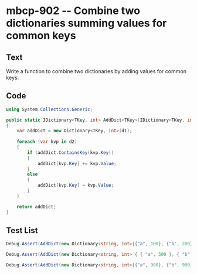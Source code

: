 # mbcp-902 -- Combine two dictionaries summing values for common keys

## Text

Write a function to combine two dictionaries by adding values for common keys.

## Code

```csharp
using System.Collections.Generic;

public static IDictionary<TKey, int> AddDict<TKey>(IDictionary<TKey, int> d1, IDictionary<TKey, int> d2)
{
    var addDict = new Dictionary<TKey, int>(d1);
    
    foreach (var kvp in d2)
    {
        if (addDict.ContainsKey(kvp.Key))
        {
            addDict[kvp.Key] += kvp.Value;
        }
        else
        {
            addDict[kvp.Key] = kvp.Value;
        }
    }

    return addDict;
}
```

## Test List

```csharp
Debug.Assert(AddDict(new Dictionary<string, int>{{"a", 100}, {"b", 200}, {"c", 300}}, new Dictionary<string, int>{{"a", 300}, {"b", 200}, {"d", 400}}).SequenceEqual(new Dictionary<string, int>{{"b", 400}, {"d", 400}, {"a", 400}, {"c", 300}}));
```

```csharp
Debug.Assert(AddDict(new Dictionary<string, int> { { "a", 500 }, { "b", 700 }, { "c", 900 } }, new Dictionary<string, int> { { "a", 500 }, { "b", 600 }, { "d", 900 } }).SequenceEqual(new Dictionary<string, int> { { "b", 1300 }, { "d", 900 }, { "a", 1000 }, { "c", 900 } }));
```

```csharp
Debug.Assert(AddDict(new Dictionary<string, int>{{"a", 900}, {"b", 900}, {"d", 900}}, new Dictionary<string, int>{{"a", 900}, {"b", 900}, {"d", 900}}).SequenceEqual(new Dictionary<string, int>{{"b", 1800}, {"d", 1800}, {"a", 1800}}));
```
